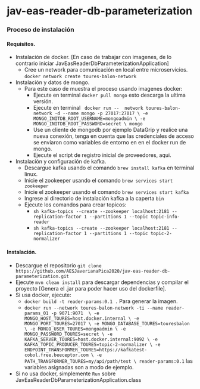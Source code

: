 # jav-eas-reader-db-parameterization

### Proceso de instalación

#### Requisitos.

* Instalación de docker. [En caso de trabajar con imagenes, de lo contrario iniciar JavEasReaderDbParameterizationApplication]
    * Cree un network para comunicación en local entre microservicios. `docker network create toures-balon-network`
* Instalación y datos de mongo.
    * Para este caso de muestra el proceso usando imagenes docker:
        * Ejecute en terminal `docker pull mongo` esto descarga la ultima versión.
        * Ejecute en terminal ` docker run --  network toures-balon-network -d --name mongo -p 27017:27017 \
                                   -e MONGO_INITDB_ROOT_USERNAME=mongoadmin \
                                   -e MONGO_INITDB_ROOT_PASSWORD=secret \
                                   mongo`
        * Use un cliente de mongodb por ejemplo DataGrip y realice una nueva conexión, tenga en cuenta que las credenciales de acceso se enviaron como variables de entorno en 
          en el docker run de mongo. 
        * Ejecute el script de registro inicial de proveedores, aqui.
* Instalación y configuración de kafka.
    * Descargue kafka usando el comando `brew install kafka` en terminal linux.
    * Inicie el zookeeper usando el comando `brew services start zookeeper`
    * Inicie el zookeeper usando el comando `brew services start kafka`
    * Ingrese al directorio de instalación kafka a la caperta `bin`
    * Ejecute los comandos para crear topicos:
        * `sh kafka-topics --create --zookeeper localhost:2181 --replication-factor 1 --partitions 1 --topic topic-info-reader`
        * `sh kafka-topics --create --zookeeper localhost:2181 --replication-factor 1 --partitions 1 --topic topic-2-normalizer`
    
#### Instalación.

* Descargue el repositorio `git clone https://github.com/AESJaverianaPica2020/jav-eas-reader-db-parameterization.git`
* Ejecute `mvn clean install` para descargar dependencias y compilar el proyecto [Genera el .jar para poder hacer uso del dockerfile].
* Si usa docker, ejecute:
    * `docker build -t reader-params:0.1 .` Para generar la imagen.
    * `docker run --network toures-balon-network -ti --name reader-params_01 -p 9071:9071  \
                                     -e MONGO_HOST_TOURES=host.docker.internal \
                                     -e MONGO_PORT_TOURES=27017 \
                                     -e MONGO_DATABASE_TOURES=touresbalon \
                                     -e MONGO_USER_TOURES=mongoadmin \
                                     -e MONGO_PASSWORD_TOURES=secret \
                                     -e KAFKA_SERVER_TOURES=host.docker.internal:9092 \
                                     -e KAFKA_TOPIC_PRODUCER_TOURES=topic-2-normalizer \
                                     -e ENDPOINT_TRANSFORMER_TOURES=https://kafkatest-cobol.free.beeceptor.com \
                                     -e PATH_TRANSFORMER_TOURES=my/api/path/test \
                                     reader-params:0.1` las variables asignadas son a modo de ejemplo.
* Si no usa docker, simplemente `Run` sobre JavEasReaderDbParameterizationApplication.class
